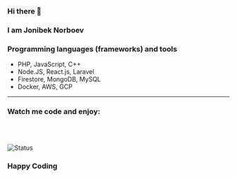 ### Hi there 👋

### I am Jonibek Norboev

### Programming languages (frameworks) and tools

- PHP, JavaScript, C++
- Node.JS, React.js, Laravel
- Firestore, MongoDB, MySQL
- Docker, AWS, GCP

--------------------------------------------------------------------------
### Watch me code and enjoy:

[linkedin]: https://www.linkedin.com/in/jonibek-norboev/

<br/>
<br/>

![Status](https://github-readme-streak-stats.herokuapp.com/?user=jonibekk&theme=tokyonight)
### Happy Coding
